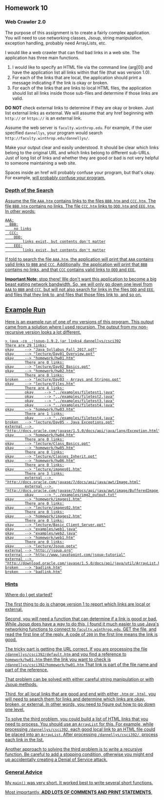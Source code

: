 ## Homework 10
### Web Crawler 2.0

The purpose of this assignment is to create a fairly complex application. You will need to use networking classes,
Jsoup, string manipulation, exception handling, probably need ArrayLists, etc.

I would like a web crawler that can find bad links in a web site. The application has three main functions.

1. I would like to specify an HTML file via the command line (arg[0]) and have the application list all links
within that file (that was version 1.0).
2. For each of the links that are local, the application should print a message indicating if the link is okay or broken.
3. For each of the links that are links to local HTML files, the application should list all links inside those
sub-files and determine if those links are valid.

**DO NOT** check external links to determine if they are okay or broken.  Just list external links as external.
We will assume that any href beginning with `http://` or `https://` is an external link.

Assume the web server is `faculty.winthrop.edu`. For example, if the user specified `dannellys`, your program would
search `http://faculty.winthrop.edu/dannellys/`.

Make your output clear and easily understood. It should be clear which links belong to the original URL and which links
belong to different sub-URLs. Just of long list of links and whether they are good or bad is not very helpful to
someone maintaining a web site.

Spaces inside an href will probably confuse your program, but that's okay. For example, <a href="file one.ppt"> will
probably confuse your program. 

### Depth of the Search

Assume the file `AAA.htm` contains links to the files `BBB.htm` and `CCC.htm`. The file `BBB.htm` contains no links.
The file `CCC.htm` links to `DDD.htm` and `EEE.htm`. In other words:

```
AAA:
  BBB:
    no links
  CCC:
    DDD:
        links exist, but contents don't matter
    EEE:
        links exist, but contents don't matter
```

If told to search the file `AAA.htm`, the application will print that `AAA` contains valid links to `BBB` and `CCC`.
Additionally, the application will print that `BBB` contains no links, and that `CCC` contains valid
links to `DDD` and `EEE`.

**Important Note**: stop there! We don't want this application to become a big beast eating network bandwidth.
So, we will only go down one level from `AAA` to `BBB` and `CCC`, but will not also search for links in the files
`DDD` and `EEE`, and files that they link to, and files that those files link to, and so on. 

## Example Run

Here is an example run of one of my versions of this program. This output came from a solution where I used recursion. The output from my non-recursive version looks a lot different. 

```
> java -cp .:jsoup-1.9.2.jar links4 dannellys/csci392
There are 29 links:
okay     --> "Java_Syllabus_Fall_2017.pdf"
okay     --> "lecture/Day01_Overview.ppt"
okay     --> "homework/hw01.htm"
         There are 0 links:
okay     --> "lecture/Day02_Basics.ppt"
okay     --> "homework/hw02.htm"
         There are 0 links:
broken   --> "lecture/Day03 - Arrays and Strings.ppt"
okay     --> "lecture/Files.htm"
         There are 4 links:
         okay     --> "../examples/filetest1.java"
         okay     --> "../examples/filetest2.java"
         okay     --> "../examples/filetest3.java"
         okay     --> "../examples/filetest4.java"
okay     --> "homework/hw03.htm"
         There are 1 links:
         okay     --> "../examples/filetest4.java"
broken   --> "lecture/Day05 - Java Exceptions.ppt"
external --> "http://docs.oracle.com/javase/1.5.0/docs/api/java/lang/Exception.html"
okay     --> "homework/hw04.htm"
         There are 0 links:
okay     --> "lecture/Class_Basics.ppt"
okay     --> "homework/hw05.htm"
         There are 0 links:
okay     --> "lecture/Classes_Inherit.ppt"
okay     --> "homework/hw06.htm"
         There are 0 links:
okay     --> "lecture/images01.htm"
         There are 3 links:
         external --> "http://docs.oracle.com/javase/7/docs/api/java/awt/Image.html"
         external --> "http://docs.oracle.com/javase/7/docs/api/java/awt/image/BufferedImage.html"
         okay     --> "../examples/img2_output.txt"
okay     --> "homework/images1.htm"
         There are 0 links:
okay     --> "lecture/images02.htm"
         There are 0 links:
okay     --> "homework/images2.htm"
         There are 0 links:
okay     --> "lecture/Basic_Client_Server.ppt"
okay     --> "examples/web1.java"
okay     --> "examples/web2.java"
okay     --> "homework/web1.htm"
         There are 0 links:
okay     --> "lecture/Jsoup.pptx"
external --> "http://jsoup.org"
external --> "http://www.javatpoint.com/jsoup-tutorial"
external --> "http://download.oracle.com/javase/1.5.0/docs/api/java/util/ArrayList.html"
broken   --> "badlink.htm"
broken   --> "badlink.htm"
```

### Hints

Where do I get started?

The first thing to do is change version 1 to report which links are local or external.

Second, you will need a function that can determine if a link is good or bad.
While Jsoup does have a way to do this, I found it much easier to use Java's networking functions to connect to
`faculty.winthrop.edu`, GET the file, and read the first line of the reply. A code of `200` in the first line means
the link is good.

The tricky part is getting the URL correct. If you are processing the file `/dannellys/csci392/default.htm`
and you find a reference to `homework/hw01.htm` then the link you want to check is `/dannellys/csci392/homework/hw01.htm`
That link is part of the file name and part of the reference.

That problem can be solved with either careful string manipulation or with Jsoup methods.

Third, for all local links that are good and end with either `.htm` or `.html`, you will need to search them for
links and determine which links are okay, broken, or external. In other words, you need to figure out how to
go down one level.

To solve the third problem, you could build a list of HTML links that you need to process.
You should use an `ArrayList` for this. For example, while processing `/dannellys/csci392`, each good local link to an
HTML file could be placed into an `ArrayList`. After processing `/dannellys/csci392/`, process each link in the list.

Another approach to solving the third problem is to write a recursive function. Be careful to add a stopping
condition, otherwise you might end up accidentally creating a Denial of Service attack. 

### General Advice

My `main()` was very short. It worked best to write several short functions.

Most importantly, **ADD LOTS OF COMMENTS AND PRINT STATEMENTS**.
